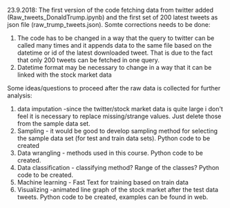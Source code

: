 23.9.2018: The first version of the code fetching data from twitter added (Raw_tweets_DonaldTrump.ipynb) and the first set of 200 latest tweets as json file (raw_trump_tweets.json). Somte corrections needs to be done:
1) The code has to be changed in a way that the query to twitter can be called many times and it appends data to the same file based on the datetime or id of the latest downloaded tweet. That is due to the fact that only 200 tweets can be fetched in one query.
2) Datetime format may be necessary to change in a way that it can be linked with the stock market data

Some ideas/questions to proceed after the raw data is collected for further analysis:
1) data imputation -since the twitter/stock market data is quite large i don't feel it is necessary to replace missing/strange values. Just delete those from the sample data set.
2) Sampling - it would be good to develop sampling method for selecting the sample data set (for test and train data sets). Python code to be created
3) Data wrangling - methods used in this course. Python code to be created.
4) Data classification - classifying method? Range of the classes? Python code to be created.
5) Machine learning	- Fast Text for training based on train data
6) Visualizing -animated line graph of the stock market after the test data tweets. Python code to be created, examples can be found in web.

